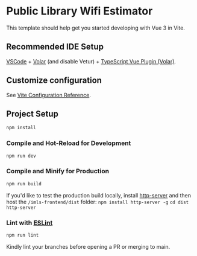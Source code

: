 # Public Library Wifi Estimator

This template should help get you started developing with Vue 3 in Vite.

## Recommended IDE Setup

[VSCode](https://code.visualstudio.com/) + [Volar](https://marketplace.visualstudio.com/items?itemName=johnsoncodehk.volar) (and disable Vetur) + [TypeScript Vue Plugin (Volar)](https://marketplace.visualstudio.com/items?itemName=johnsoncodehk.vscode-typescript-vue-plugin).

## Customize configuration

See [Vite Configuration Reference](https://vitejs.dev/config/).

## Project Setup

```sh
npm install
```

### Compile and Hot-Reload for Development

```sh
npm run dev
```

### Compile and Minify for Production

```sh
npm run build
```

If you'd like to test the production build locally, install [http-server](https://www.npmjs.com/package/http-server_) and then host the `/imls-frontend/dist` folder:
```npm install http-server -g```
```cd dist```
```http-server```


### Lint with [ESLint](https://eslint.org/)

```sh
npm run lint
```

Kindly lint your branches before opening a PR or merging to main.
